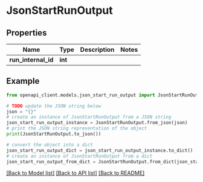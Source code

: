 # JsonStartRunOutput


## Properties

Name | Type | Description | Notes
------------ | ------------- | ------------- | -------------
**run_internal_id** | **int** |  | 

## Example

```python
from openapi_client.models.json_start_run_output import JsonStartRunOutput

# TODO update the JSON string below
json = "{}"
# create an instance of JsonStartRunOutput from a JSON string
json_start_run_output_instance = JsonStartRunOutput.from_json(json)
# print the JSON string representation of the object
print(JsonStartRunOutput.to_json())

# convert the object into a dict
json_start_run_output_dict = json_start_run_output_instance.to_dict()
# create an instance of JsonStartRunOutput from a dict
json_start_run_output_from_dict = JsonStartRunOutput.from_dict(json_start_run_output_dict)
```
[[Back to Model list]](../README.md#documentation-for-models) [[Back to API list]](../README.md#documentation-for-api-endpoints) [[Back to README]](../README.md)


